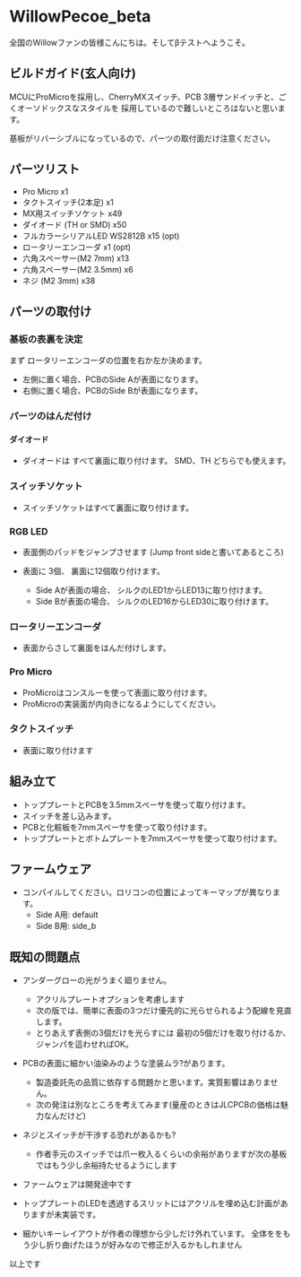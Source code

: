 # WillowPecoe_beta

全国のWillowファンの皆様こんにちは。そしてβテストへようこそ。

## ビルドガイド(玄人向け)

MCUにProMicroを採用し、CherryMXスイッチ、PCB 3層サンドイッチと、ごくオーソドックスなスタイルを
採用しているので難しいところはないと思います。

基板がリバーシブルになっているので、パーツの取付面だけ注意ください。

## パーツリスト

- Pro Micro x1
- タクトスイッチ(2本足) x1
- MX用スイッチソケット x49
- ダイオード (TH or SMD) x50 
- フルカラーシリアルLED WS2812B x15 (opt)
- ロータリーエンコーダ x1  (opt)
- 六角スペーサー(M2 7mm)  x13
- 六角スペーサー(M2 3.5mm) x6
- ネジ (M2 3mm) x38

## パーツの取付け
### 基板の表裏を決定
まず ロータリーエンコーダの位置を右か左か決めます。
 - 左側に置く場合、PCBのSide Aが表面になります。
 - 右側に置く場合、PCBのSide Bが表面になります。

### パーツのはんだ付け

#### ダイオード
- ダイオードは すべて裏面に取り付けます。 SMD、TH どちらでも使えます。

### スイッチソケット
- スイッチソケットはすべて裏面に取り付けます。

### RGB LED
- 表面側のパッドをジャンプさせます (Jump front sideと書いてあるところ)

- 表面に 3個、 裏面に12個取り付けます。
  - Side Aが表面の場合、 シルクのLED1からLED13に取り付けます。
  - Side Bが表面の場合、 シルクのLED16からLED30に取り付けます。


### ロータリーエンコーダ
- 表面からさして裏面をはんだ付けします。

### Pro Micro
 - ProMicroはコンスルーを使って表面に取り付けます。
 - ProMicroの実装面が内向きになるようにしてください。

### タクトスイッチ
  - 表面に取り付けます

## 組み立て

- トッププレートとPCBを3.5mmスペーサを使って取り付けます。
- スイッチを差し込みます。
- PCBと化粧板を7mmスペーサを使って取り付けます。
- トッププレートとボトムプレートを7mmスペーサを使って取り付けます。

## ファームウェア

- コンパイルしてください。ロリコンの位置によってキーマップが異なります。
  - Side A用: default
  - Side B用: side_b
  
## 既知の問題点

- アンダーグローの光がうまく廻りません。
  - アクリルプレートオプションを考慮します
  - 次の版では、簡単に表面の3つだけ優先的に光らせられるよう配線を見直します。
  - とりあえず表側の3個だけを光らすには 最初の5個だけを取り付けるか、ジャンパを這わせればOK。  

- PCBの表面に細かい油染みのような塗装ムラ?があります。
  - 製造委託先の品質に依存する問題かと思います。実質影響はありません。
  - 次の発注は別なところを考えてみます(量産のときはJLCPCBの価格は魅力なんだけど)
  
- ネジとスイッチが干渉する恐れがあるかも?
  - 作者手元のスイッチでは爪一枚入るくらいの余裕がありますが次の基板ではもう少し余裕持たせるようにします

- ファームウェアは開発途中です

- トッププレートのLEDを透過するスリットにはアクリルを埋め込む計画がありますが未実装です。
 
- 細かいキーレイアウトが作者の理想から少しだけ外れています。
  全体ををもう少し折り曲げたほうが好みなので修正が入るかもしれません


以上です
